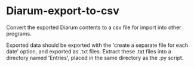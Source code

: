 # Diarum-export-to-csv

Convert the exported Diarum contents to a csv file for import into other programs.

Exported data should be exported with the 'create a separate file for each date' option, and exported as .txt files. Extract these .txt files into a directory named 'Entries', placed in the same directory as the .py script.
